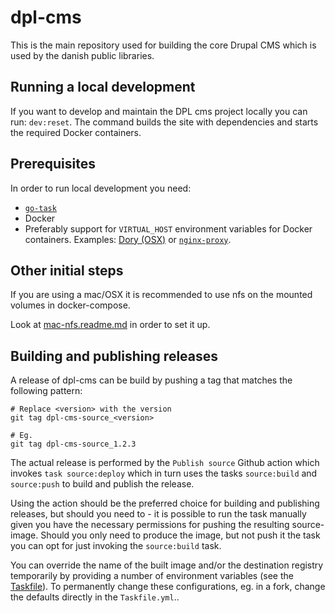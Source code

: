 # dpl-cms

This is the main repository used for building the core Drupal CMS which is used
by the danish public libraries.

## Running a local development

If you want to develop and maintain the DPL cms project locally you can run:
`dev:reset`. The command builds the site with dependencies and starts the
required Docker containers.

## Prerequisites

In order to run local development you need:

* [`go-task`](https://taskfile.dev)
* Docker
* Preferably support for `VIRTUAL_HOST` environment variables for Docker
  containers. Examples: [Dory (OSX)](https://github.com/FreedomBen/dory) or
  [`nginx-proxy`](https://github.com/nginx-proxy/nginx-proxy).

## Other initial steps

If you are using a mac/OSX it is recommended to use nfs on the mounted volumes
in docker-compose.

Look at [mac-nfs.readme.md](mac-nfs.readme.md) in order to set it up.

## Building and publishing releases

A release of dpl-cms can be build by pushing a tag that matches the following
pattern:

```shell
# Replace <version> with the version
git tag dpl-cms-source_<version>

# Eg.
git tag dpl-cms-source_1.2.3
```

The actual release is performed by the `Publish source` Github action which
invokes `task source:deploy`  which in turn uses the tasks `source:build` and
`source:push` to build and publish the release.

Using the action should be the preferred choice for building and publishing
releases, but should you need to - it is possible to run the task manually
given you have the necessary permissions for pushing the resulting source-image.
Should you only need to produce the image, but not push it the task you can opt
for just invoking the `source:build` task.

You can override the name of the built image and/or the destination registry
temporarily by providing a number of environment variables (see the
[Taskfile](Taskfile.yml)). To permanently change these configurations, eg. in
a fork, change the defaults directly in the `Taskfile.yml`..
